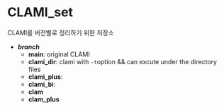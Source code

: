 # CLAMI_set

CLAMI를 버전별로 정리하기 위한 저장소

* ***branch*** 
  * **main**: original CLAMI 
  * **clami_dir**: clami with `-t`option && can excute under the directory files 
  * **clami_plus**: 
  * **clami_bi**: 
  * **clam** 
  * **clam_plus** 


